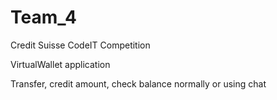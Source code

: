 # Team_4
Credit Suisse CodeIT Competition

VirtualWallet application

Transfer, credit amount, check balance normally or using chat
